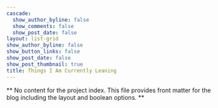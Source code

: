 ```yaml
---
cascade:
  show_author_byline: false
  show_comments: false
  show_post_date: false
layout: list-grid
show_author_byline: false
show_button_links: false
show_post_date: false
show_post_thumbnail: true
title: Things I Am Currently Leaning
---
```


** No content for the project index. This file provides front matter for the blog including the layout and boolean options. **
